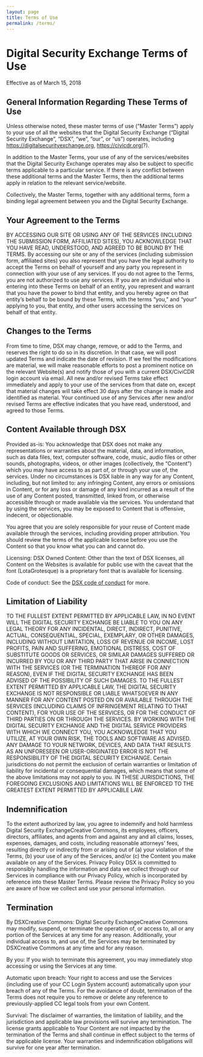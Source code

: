 ```yaml
---
layout: page
title: Terms of Use
permalink: /terms/
---
```


# Digital Security Exchange Terms of Use
Effective as of March 15, 2018

## General Information Regarding These Terms of Use

Unless otherwise noted, these master terms of use (“Master Terms”) apply to your use of all the websites that the Digital Security Exchange (“Digital Security Exchange”, “DSX”, “we”, “our”,  or “us”) operates, including https://digitalsecurityexchange.org, https://civicdr.org(?).

In addition to the Master Terms, your use of any of the services/websites that the Digital Security Exchange operates may also be subject to specific terms applicable to a particular service. If there is any conflict between these additional terms and the Master Terms, then the additional terms apply in relation to the relevant service/website.

Collectively, the Master Terms, together with any additional terms, form a binding legal agreement between you and the Digital Security Exchange.

## Your Agreement to the Terms
BY ACCESSING OUR SITE OR USING ANY OF THE SERVICES (INCLUDING THE SUBMISSION FORM, AFFILIATED SITES), YOU ACKNOWLEDGE THAT YOU HAVE READ, UNDERSTOOD, AND AGREED TO BE BOUND BY THE TERMS. By accessing our site or any of the services (including submission form, affiliated sites) you also represent that you have the legal authority to accept the Terms on behalf of yourself and any party you represent in connection with your use of any services. If you do not agree to the Terms, you are not authorized to use any services. If you are an individual who is entering into these Terms on behalf of an entity, you represent and warrant that you have the power to bind that entity, and you hereby agree on that entity’s behalf to be bound by these Terms, with the terms “you,” and “your” applying to you, that entity, and other users accessing the services on behalf of that entity.

## Changes to the Terms
From time to time, DSX may change, remove, or add to the Terms, and reserves the right to do so in its discretion. In that case, we will post updated Terms and indicate the date of revision. If we feel the modifications are material, we will make reasonable efforts to post a prominent notice on the relevant Website(s) and notify those of you with a current DSX/CiviCDR login account via email. All new and/or revised Terms take effect immediately and apply to your use of the services from that date on, except that material changes will take effect 30 days after the change is made and identified as material. Your continued use of any Services after new and/or revised Terms are effective indicates that you have read, understood, and agreed to those Terms.

## Content Available through DSX

Provided as-is: You acknowledge that DSX does not make any representations or warranties about the material, data, and information, such as data files, text, computer software, code, music, audio files or other sounds, photographs, videos, or other images (collectively, the “Content”) which you may have access to as part of, or through your use of, the services. Under no circumstances is DSX liable in any way for any Content, including, but not limited to: any infringing Content, any errors or omissions in Content, or for any loss or damage of any kind incurred as a result of the use of any Content posted, transmitted, linked from, or otherwise accessible through or made available via the services. You understand that by using the services, you may be exposed to Content that is offensive, indecent, or objectionable.

You agree that you are solely responsible for your reuse of Content made available through the services, including providing proper attribution. You should review the terms of the applicable license before you use the Content so that you know what you can and cannot do.

Licensing: DSX Owned Content: Other than the text of DSX licenses, all Content on the Websites is available for public use with the caveat that the font (LotaGrotesque) is a proprietary font that is available for licensing.

Code of conduct: See the [DSX code of conduct](/conduct) for more.

## Limitation of Liability

TO THE FULLEST EXTENT PERMITTED BY APPLICABLE LAW, IN NO EVENT WILL THE DIGITAL SECURITY EXCHANGE BE LIABLE TO YOU ON ANY LEGAL THEORY FOR ANY INCIDENTAL, DIRECT, INDIRECT, PUNITIVE, ACTUAL, CONSEQUENTIAL, SPECIAL, EXEMPLARY, OR OTHER DAMAGES, INCLUDING WITHOUT LIMITATION, LOSS OF REVENUE OR INCOME, LOST PROFITS, PAIN AND SUFFERING, EMOTIONAL DISTRESS, COST OF SUBSTITUTE GOODS OR SERVICES, OR SIMILAR DAMAGES SUFFERED OR INCURRED BY YOU OR ANY THIRD PARTY THAT ARISE IN CONNECTION WITH THE SERVICES (OR THE TERMINATION THEREOF FOR ANY REASON), EVEN IF THE DIGITAL SECURITY EXCHANGE HAS BEEN ADVISED OF THE POSSIBILITY OF SUCH DAMAGES.
TO THE FULLEST EXTENT PERMITTED BY APPLICABLE LAW, THE DIGITAL SECURITY EXCHANGE IS NOT RESPONSIBLE OR LIABLE WHATSOEVER IN ANY MANNER FOR ANY CONTENT POSTED ON OR AVAILABLE THROUGH THE SERVICES (INCLUDING CLAIMS OF INFRINGEMENT RELATING TO THAT CONTENT), FOR YOUR USE OF THE SERVICES, OR FOR THE CONDUCT OF THIRD PARTIES ON OR THROUGH THE SERVICES.
BY WORKING WITH THE DIGITAL SECURITY EXCHANGE AND THE DIGITAL SERVICE PROVIDERS WITH WHICH WE CONNECT YOU, YOU ACKNOWLEDGE THAT YOU UTILIZE, AT YOUR OWN RISK, THE TOOLS AND SOFTWARE AS ADVISED. ANY DAMAGE TO YOUR NETWORK, DEVICES, AND DATA THAT RESULTS AS AN UNFORESEEN OR USER-ORIGINATED ERROR IS NOT THE RESPONSIBILITY OF THE DIGITAL SECURITY EXCHANGE.
Certain jurisdictions do not permit the exclusion of certain warranties or limitation of liability for incidental or consequential damages, which means that some of the above limitations may not apply to you. IN THESE JURISDICTIONS, THE FOREGOING EXCLUSIONS AND LIMITATIONS WILL BE ENFORCED TO THE GREATEST EXTENT PERMITTED BY APPLICABLE LAW.

## Indemnification
To the extent authorized by law, you agree to indemnify and hold harmless Digital Security ExchangeCreative Commons, its employees, officers, directors, affiliates, and agents from and against any and all claims, losses, expenses, damages, and costs, including reasonable attorneys’ fees, resulting directly or indirectly from or arising out of (a) your violation of the Terms, (b) your use of any of the Services, and/or (c) the Content you make available on any of the Services.
Privacy Policy
DSX is committed to responsibly handling the information and data we collect through our Services in compliance with our Privacy Policy, which is incorporated by reference into these Master Terms. Please review the Privacy Policy so you are aware of how we collect and use your personal information.

## Termination
By DSXCreative Commons: Digital Security ExchangeCreative Commons may modify, suspend, or terminate the operation of, or access to, all or any portion of the Services at any time for any reason. Additionally, your individual access to, and use of, the Services may be terminated by DSXCreative Commons at any time and for any reason.

By you: If you wish to terminate this agreement, you may immediately stop accessing or using the Services at any time.

Automatic upon breach: Your right to access and use the Services (including use of your CC Login System account) automatically upon your breach of any of the Terms. For the avoidance of doubt, termination of the Terms does not require you to remove or delete any reference to previously-applied CC legal tools from your own Content.

Survival: The disclaimer of warranties, the limitation of liability, and the jurisdiction and applicable law provisions will survive any termination. The license grants applicable to Your Content are not impacted by the termination of the Terms and shall continue in effect subject to the terms of the applicable license. Your warranties and indemnification obligations will survive for one year after termination.
